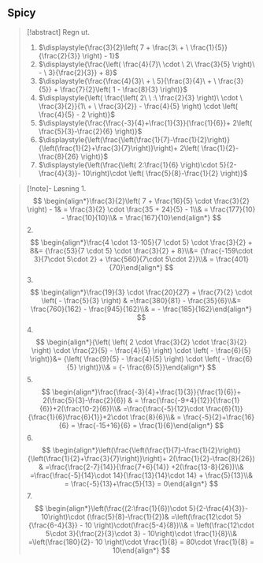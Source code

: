 
## Spicy

> [!abstract] Regn ut.
> 1. $\displaystyle{\frac{3}{2}\left( 7 + \frac{3\  + \ \frac{1}{5}}{\frac{2}{3}} \right) - 1}$
> 2. $\displaystyle{\frac{\left( \frac{4}{7}\  \cdot \ 2\ \frac{3}{5} \right)\  - \ 3}{\frac{2}{3}} + 8}$
> 3. $\displaystyle{\frac{\frac{4}{3}\  + \ 5}{\frac{3}{4}\  + \ \frac{3}{5}} + \frac{7}{2}\left( 1 - \frac{8}{3} \right)}$
> 4. $\displaystyle{\left( \frac{\left( 2\ \ :\ \frac{2}{3} \right)\  \cdot \ \frac{3}{2}}{1\  + \ \frac{3}{2}} - \frac{4}{5} \right) \cdot \left( \frac{4}{5} - 2 \right)}$
> 5. $\displaystyle{\frac{\frac{-3}{4}+\frac{1}{3}}{\frac{1}{6}}+ 2\left( \frac{5}{3}-\frac{2}{6} \right)}$
> 6. $\displaystyle{\left(\frac{\left(\frac{1}{7}-\frac{1}{2}\right)}{\left(\frac{1}{2}+\frac{3}{7}\right)}\right)+ 2\left( \frac{1}{2}-\frac{8}{26} \right)}$
> 7. $\displaystyle{\left(\frac{\left( 2:\frac{1}{6} \right)\cdot 5}{2-\frac{4}{3}}- 10\right)\cdot \left( \frac{5}{8}-\frac{1}{2} \right)}$

> [!note]- Løsning 
> 1. 
> $$
> \begin{align*}\frac{3}{2}\left( 7 + \frac{16}{5} \cdot \frac{3}{2} \right) - 1& = \frac{3}{2} \cdot \frac{35 + 24}{5} - 1\\& = \frac{177}{10} - \frac{10}{10}\\& = \frac{167}{10}\end{align*}
> $$
> 2. 
> $$
> \begin{align*}\frac{4 \cdot 13-105}{7 \cdot 5} \cdot \frac{3}{2} + 8&= {\frac{53}{7 \cdot 5} \cdot \frac{3}{2} + 8}\\&= {\frac{-159\cdot 3}{7\cdot 5\cdot 2} + \frac{560}{7\cdot 5\cdot 2}}\\& = \frac{401}{70}\end{align*}
> $$
> 3. 
> $$
> \begin{align*}\frac{19}{3} \cdot \frac{20}{27} + \frac{7}{2} \cdot \left( - \frac{5}{3} \right) & =\frac{380}{81} - \frac{35}{6}\\&= \frac{760}{162} - \frac{945}{162}\\& = - \frac{185}{162}\end{align*}
> $$
>  4.
>  $$
>  \begin{align*}{\left( \left( 2 \cdot \frac{3}{2} \cdot \frac{3}{2} \right) \cdot \frac{2}{5} - \frac{4}{5} \right) \cdot \left( - \frac{6}{5} \right)}&= {\left( \frac{9}{5} - \frac{4}{5} \right) \cdot \left( - \frac{6}{5} \right)}\\& = {- \frac{6}{5}}\end{align*}
>  $$
> 5.
> $$
> \begin{align*}\frac{\frac{-3}{4}+\frac{1}{3}}{\frac{1}{6}}+ 2(\frac{5}{3}-\frac{2}{6}) & = \frac{\frac{-9+4}{12}}{\frac{1}{6}}+2(\frac{10-2}{6})\\& =\frac{\frac{-5}{12}\cdot \frac{6}{1}}{\frac{1}{6}\frac{6}{1}}+2\cdot \frac{8}{6}\\& = \frac{-5}{2}+\frac{16}{6} = \frac{-15+16}{6} = \frac{1}{6}\end{align*}
> $$
> 6. 
> $$
> \begin{align*}\left(\frac{\left(\frac{1}{7}-\frac{1}{2}\right)}{\left(\frac{1}{2}+\frac{3}{7}\right)}\right)+ 2(\frac{1}{2}-\frac{8}{26}) & =\frac{\frac{2-7}{14}}{\frac{7+6}{14}} +2(\frac{13-8}{26})\\& =\frac{\frac{-5}{14}\cdot 14}{\frac{13}{14}\cdot 14} + \frac{5}{13}\\& = \frac{-5}{13}+\frac{5}{13} = 0\end{align*}
> $$
> 7.
> $$
> \begin{align*}\left(\frac{(2:\frac{1}{6})\cdot 5}{2-\frac{4}{3}}- 10\right)\cdot (\frac{5}{8}-\frac{1}{2})& =\left(\frac{12\cdot 5}{\frac{6-4}{3}} - 10 \right)\cdot(\frac{5-4}{8})\\& = \left(\frac{12\cdot 5\cdot 3}{\frac{2}{3}\cdot 3} - 10\right)\cdot \frac{1}{8}\\& =\left(\frac{180}{2}- 10 \right)\cdot \frac{1}{8} = 80\cdot \frac{1}{8} = 10\end{align*}
> $$

